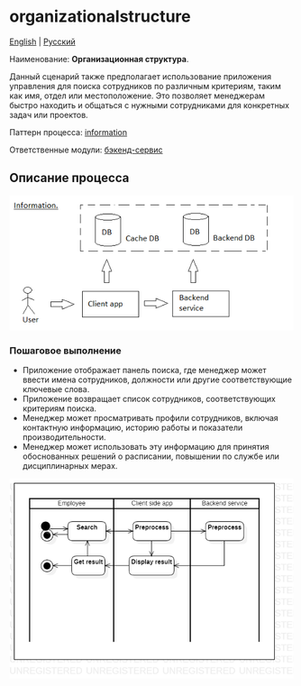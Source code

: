 # organizationalstructure

[English](organizationalstructure.md) | [Русский](organizationalstructure.ru.md)

Наименование: **Организационная структура**.

Данный сценарий также предполагает использование приложения управления для поиска сотрудников по различным критериям, таким как имя, отдел или местоположение.
Это позволяет менеджерам быстро находить и общаться с нужными сотрудниками для конкретных задач или проектов.

Паттерн процесса: [information](../../processpatterns/information.md)

Ответственные модули: [бэкенд-сервис](../../backend/systembackend.ru.md)

## Описание процесса

![information_overall](../../img/information_overall.png)

### Пошаговое выполнение

- Приложение отображает панель поиска, где менеджер может ввести имена сотрудников, должности или другие соответствующие ключевые слова.
- Приложение возвращает список сотрудников, соответствующих критериям поиска.
- Менеджер может просматривать профили сотрудников, включая контактную информацию, историю работы и показатели производительности.
- Менеджер может использовать эту информацию для принятия обоснованных решений о расписании, повышении по службе или дисциплинарных мерах.

![systembackend.organizationalstructure](../../img/activitydiagrams/systembackend.organizationalstructure.png)
